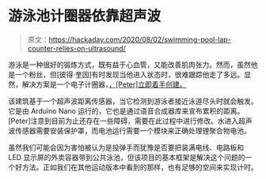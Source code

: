 # 游泳池计圈器依靠超声波

> 原文：<https://hackaday.com/2020/08/02/swimming-pool-lap-counter-relies-on-ultrasound/>

游泳是一种很好的锻炼方式，既有益于心血管，又能改善肌肉张力。然而，虽然他是一个粉丝，但[彼得·奎因]有时发现当他进入状态时，很难跟踪他走了多远。显然，解决方案是一个电子计圈器，[，[Peter]立即着手创建。](https://hackaday.io/project/173999-swimming-pool-lap-counter)

该建筑基于一个超声波距离传感器，当它检测到游泳者接近泳道尽头时就会触发。它是由 Arduino Nano 运行的，它也是通过语音合成器库来宣布累积的距离。[Peter]注意到目前为止还存在一些障碍，需要在此过程中进行修改。水进入超声波传感器需要安装保护罩，而电池运行需要一个模块来正确处理锂聚合物电池。

虽然我们可能会因为害怕被认为是投弹手而犹豫是否要把装满电线、电路板和 LED 显示屏的外卖容器带到公共泳池，但该项目的基本框架是解决这个问题的一个好方法。正如我们在其他运动版本中看到的那样，也有足够的空间来实现计时。